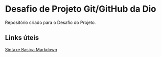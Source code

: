 # Desafio de Projeto Git/GitHub da Dio
Repositório criado para o Desafio do Projeto.

## Links úteis
[Sintaxe Basica Markdown](http://www.markdowndowguide.org/basic-syntax/)
